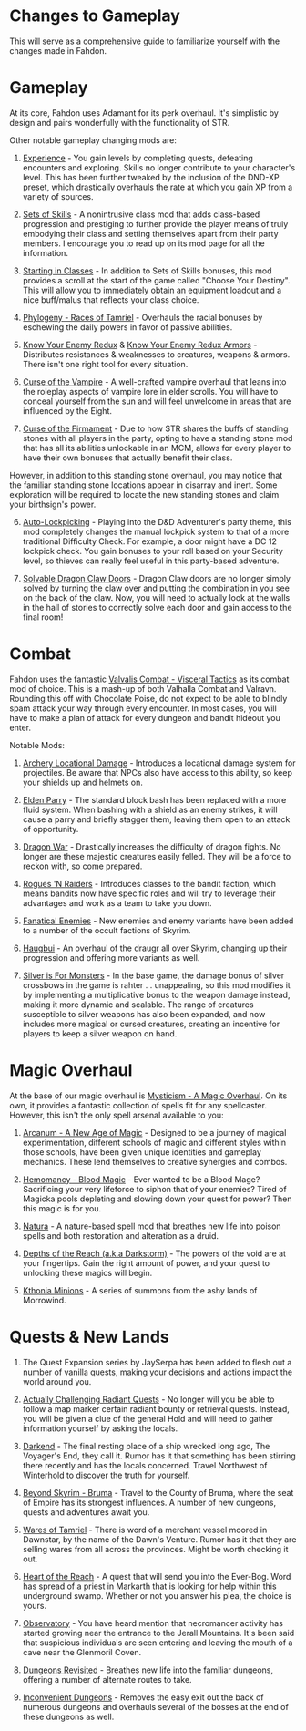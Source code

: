 # Changes to Gameplay
This will serve as a comprehensive guide to familiarize yourself with the changes made in Fahdon.

# Gameplay
At its core, Fahdon uses Adamant for its perk overhaul. It's simplistic by design and pairs wonderfully with the functionality of STR.

Other notable gameplay changing mods are:

1. [Experience](https://www.nexusmods.com/skyrimspecialedition/mods/17751) - You gain levels by completing quests, defeating encounters and exploring. Skills no longer contribute to your character's level. This has been further tweaked by the inclusion of the DND-XP preset, which drastically overhauls the rate at which you gain XP from a variety of sources.

2. [Sets of Skills](https://www.nexusmods.com/skyrimspecialedition/mods/55535?tab=posts) - A nonintrusive class mod that adds class-based progression and prestiging to further provide the player means of truly embodying their class and setting themselves apart from their party members. I encourage you to read up on its mod page for all the information.

3. [Starting in Classes](https://www.nexusmods.com/skyrimspecialedition/mods/72410) - In addition to Sets of Skills bonuses, this mod provides a scroll at the start of the game called "Choose Your Destiny". This will allow you to immediately obtain an equipment loadout and a nice buff/malus that reflects your class choice.

4. [Phylogeny - Races of Tamriel](https://www.nexusmods.com/skyrimspecialedition/mods/44371) - Overhauls the racial bonuses by eschewing the daily powers in favor of passive abilities.

5. [Know Your Enemy Redux](https://www.nexusmods.com/skyrimspecialedition/mods/55045) & [Know Your Enemy Redux Armors](https://www.nexusmods.com/skyrimspecialedition/mods/55203) - Distributes resistances & weaknesses to creatures, weapons & armors. There isn't one right tool for every situation.

6. [Curse of the Vampire](https://www.nexusmods.com/skyrimspecialedition/mods/10086) - A well-crafted vampire overhaul that leans into the roleplay aspects of vampire lore in elder scrolls. You will have to conceal yourself from the sun and will feel unwelcome in areas that are influenced by the Eight.

7. [Curse of the Firmament](https://www.nexusmods.com/skyrimspecialedition/mods/28419) - Due to how STR shares the buffs of standing stones with all players in the party, opting to have a standing stone mod that has all its abilities unlockable in an MCM, allows for every player to have their own bonuses that actually benefit their class. 

However, in addition to this standing stone overhaul, you may notice that the familiar standing stone locations appear in disarray and inert. Some exploration will be required to locate the new standing stones and claim your birthsign's power.

6. [Auto-Lockpicking](https://www.nexusmods.com/skyrimspecialedition/mods/59027) - Playing into the D&D Adventurer's party theme, this mod completely changes the manual lockpick system to that of a more traditional Difficulty Check. For example, a door might have a DC 12 lockpick check. You gain bonuses to your roll based on your Security level, so thieves can really feel useful in this party-based adventure.

7. [Solvable Dragon Claw Doors](https://www.nexusmods.com/skyrim/mods/75793/) - Dragon Claw doors are no longer simply solved by turning the claw over and putting the combination in you see on the back of the claw. Now, you will need to actually look at the walls in the hall of stories to correctly solve each door and gain access to the final room!

# Combat
Fahdon uses the fantastic [Valvalis Combat - Visceral Tactics](https://www.nexusmods.com/skyrimspecialedition/mods/73836?tab=description) as its combat mod of choice. This is a mash-up of both Valhalla Combat and Valravn. Rounding this off with Chocolate Poise, do not expect to be able to blindly spam attack your way through every encounter. In most cases, you will have to make a plan of attack for every dungeon and bandit hideout you enter.

Notable Mods:
1. [Archery Locational Damage](https://www.nexusmods.com/skyrimspecialedition/mods/63863) - Introduces a locational damage system for projectiles. Be aware that NPCs also have access to this ability, so keep your shields up and helmets on.

2. [Elden Parry](https://www.nexusmods.com/skyrimspecialedition/mods/70240) - The standard block bash has been replaced with a more fluid system. When bashing with a shield as an enemy strikes, it will cause a parry and briefly stagger them, leaving them open to an attack of opportunity.

3. [Dragon War](https://www.nexusmods.com/skyrimspecialedition/mods/51310) - Drastically increases the difficulty of dragon fights. No longer are these majestic creatures easily felled. They will be a force to reckon with, so come prepared.

4. [Rogues 'N Raiders](https://www.nexusmods.com/skyrimspecialedition/mods/47504) - Introduces classes to the bandit faction, which means bandits now have specific roles and will try to leverage their advantages and work as a team to take you down.

5. [Fanatical Enemies](https://www.nexusmods.com/skyrimspecialedition/mods/68536) - New enemies and enemy variants have been added to a number of the occult factions of Skyrim.

6. [Haugbui](https://www.nexusmods.com/skyrimspecialedition/mods/26188) - An overhaul of the draugr all over Skyrim, changing up their progression and offering more variants as well.

7. [Silver is For Monsters](https://www.nexusmods.com/skyrimspecialedition/mods/70863) - In the base game, the damage bonus of silver crossbows in the game is rahter . . unappealing, so this mod modifies it by implementing a multiplicative bonus to the weapon damage instead, making it more dynamic and scalable. The range of creatures susceptible to silver weapons has also been expanded, and now includes more magical or cursed creatures, creating an incentive for players to keep a silver weapon on hand.

# Magic Overhaul
At the base of our magic overhaul is [Mysticism - A Magic Overhaul](). On its own, it provides a fantastic collection of spells fit for any spellcaster. However, this isn't the only spell arsenal available to you:

1. [Arcanum - A New Age of Magic](https://www.nexusmods.com/skyrimspecialedition/mods/23488) - Designed to be a journey of magical experimentation, different schools of magic and different styles within those schools, have been given unique identities and gameplay mechanics. These lend themselves to creative synergies and combos.

2. [Hemomancy - Blood Magic](https://www.nexusmods.com/skyrimspecialedition/mods/74968) - Ever wanted to be a Blood Mage? Sacrificing your very lifeforce to siphon that of your enemies? Tired of Magicka pools depleting and slowing down your quest for power? Then this magic is for you.

3. [Natura](https://www.nexusmods.com/skyrimspecialedition/mods/77826) - A nature-based spell mod that breathes new life into poison spells and both restoration and alteration as a druid.

4. [Depths of the Reach (a.k.a Darkstorm)](https://www.nexusmods.com/skyrimspecialedition/mods/77718) - The powers of the void are at your fingertips. Gain the right amount of power, and your quest to unlocking these magics will begin.

5. [Kthonia Minions](https://www.nexusmods.com/skyrimspecialedition/mods/76082) - A series of summons from the ashy lands of Morrowind.

# Quests & New Lands
1. The Quest Expansion series by JaySerpa has been added to flesh out a number of vanilla quests, making your decisions and actions impact the world around you.

2. [Actually Challenging Radiant Quests](https://www.nexusmods.com/skyrimspecialedition/mods/75651) - No longer will you be able to follow a map marker certain radiant bounty or retrieval quests. Instead, you will be given a clue of the general Hold and will need to gather information yourself by asking the locals.

3. [Darkend](https://www.nexusmods.com/skyrimspecialedition/mods/10423) - The final resting place of a ship wrecked long ago, The Voyager's End, they call it. Rumor has it that something has been stirring there recently and has the locals concerned. Travel Northwest of Winterhold to discover the truth for yourself.

4. [Beyond Skyrim - Bruma](https://www.nexusmods.com/skyrimspecialedition/mods/10917) - Travel to the County of Bruma, where the seat of Empire has its strongest influences. A number of new dungeons, quests and adventures await you.

5. [Wares of Tamriel](https://www.nexusmods.com/skyrimspecialedition/mods/31519) - There is word of a merchant vessel moored in Dawnstar, by the name of the Dawn's Venture. Rumor has it that they are selling wares from all across the provinces. Might be worth checking it out.

6. [Heart of the Reach](https://www.nexusmods.com/skyrimspecialedition/mods/76494) - A quest that will send you into the Ever-Bog. Word has spread of a priest in Markarth that is looking for help within this underground swamp. Whether or not you answer his plea, the choice is yours.

7. [Observatory](https://www.nexusmods.com/skyrimspecialedition/mods/72405) - You have heard mention that necromancer activity has started growing near the entrance to the Jerall Mountains. It's been said that suspicious individuals are seen entering and leaving the mouth of a cave near the Glenmoril Coven.

8. [Dungeons Revisited](https://www.nexusmods.com/skyrimspecialedition/mods/51798) - Breathes new life into the familiar dungeons, offering a number of alternate routes to take.

9. [Inconvenient Dungeons](https://www.nexusmods.com/skyrimspecialedition/mods/66784) - Removes the easy exit out the back of numerous dungeons and overhauls several of the bosses at the end of these dungeons as well.
